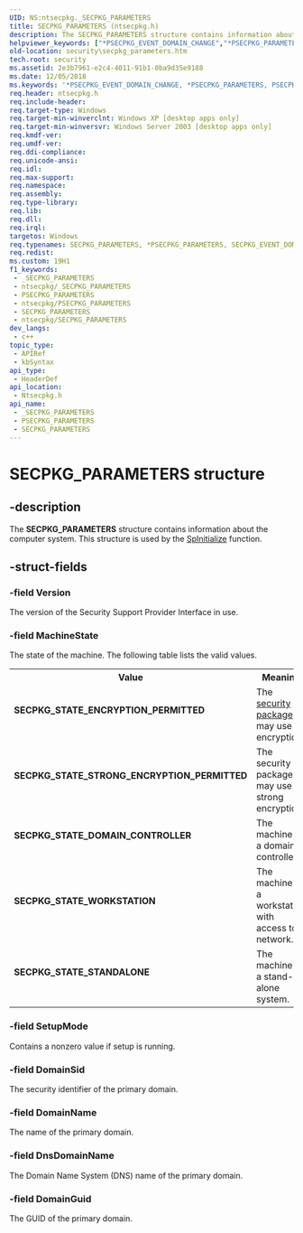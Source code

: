 ```yaml
---
UID: NS:ntsecpkg._SECPKG_PARAMETERS
title: SECPKG_PARAMETERS (ntsecpkg.h)
description: The SECPKG_PARAMETERS structure contains information about the computer system. This structure is used by the SpInitialize function.
helpviewer_keywords: ["*PSECPKG_EVENT_DOMAIN_CHANGE","*PSECPKG_PARAMETERS","PSECPKG_EVENT_DOMAIN_CHANGE","PSECPKG_EVENT_DOMAIN_CHANGE structure pointer [Security]","PSECPKG_PARAMETERS","PSECPKG_PARAMETERS structure pointer [Security]","SECPKG_EVENT_DOMAIN_CHANGE","SECPKG_EVENT_DOMAIN_CHANGE structure [Security]","SECPKG_PARAMETERS","SECPKG_PARAMETERS structure [Security]","SECPKG_STATE_DOMAIN_CONTROLLER","SECPKG_STATE_ENCRYPTION_PERMITTED","SECPKG_STATE_STANDALONE","SECPKG_STATE_STRONG_ENCRYPTION_PERMITTED","SECPKG_STATE_WORKSTATION","_ssp_secpkg_parameters","ntsecpkg/PSECPKG_EVENT_DOMAIN_CHANGE","ntsecpkg/PSECPKG_PARAMETERS","ntsecpkg/SECPKG_EVENT_DOMAIN_CHANGE","ntsecpkg/SECPKG_PARAMETERS","security.secpkg_parameters"]
old-location: security\secpkg_parameters.htm
tech.root: security
ms.assetid: 2e3b7961-e2c4-4011-91b1-0ba9d35e9188
ms.date: 12/05/2018
ms.keywords: '*PSECPKG_EVENT_DOMAIN_CHANGE, *PSECPKG_PARAMETERS, PSECPKG_EVENT_DOMAIN_CHANGE, PSECPKG_EVENT_DOMAIN_CHANGE structure pointer [Security], PSECPKG_PARAMETERS, PSECPKG_PARAMETERS structure pointer [Security], SECPKG_EVENT_DOMAIN_CHANGE, SECPKG_EVENT_DOMAIN_CHANGE structure [Security], SECPKG_PARAMETERS, SECPKG_PARAMETERS structure [Security], SECPKG_STATE_DOMAIN_CONTROLLER, SECPKG_STATE_ENCRYPTION_PERMITTED, SECPKG_STATE_STANDALONE, SECPKG_STATE_STRONG_ENCRYPTION_PERMITTED, SECPKG_STATE_WORKSTATION, _ssp_secpkg_parameters, ntsecpkg/PSECPKG_EVENT_DOMAIN_CHANGE, ntsecpkg/PSECPKG_PARAMETERS, ntsecpkg/SECPKG_EVENT_DOMAIN_CHANGE, ntsecpkg/SECPKG_PARAMETERS, security.secpkg_parameters'
req.header: ntsecpkg.h
req.include-header: 
req.target-type: Windows
req.target-min-winverclnt: Windows XP [desktop apps only]
req.target-min-winversvr: Windows Server 2003 [desktop apps only]
req.kmdf-ver: 
req.umdf-ver: 
req.ddi-compliance: 
req.unicode-ansi: 
req.idl: 
req.max-support: 
req.namespace: 
req.assembly: 
req.type-library: 
req.lib: 
req.dll: 
req.irql: 
targetos: Windows
req.typenames: SECPKG_PARAMETERS, *PSECPKG_PARAMETERS, SECPKG_EVENT_DOMAIN_CHANGE, *PSECPKG_EVENT_DOMAIN_CHANGE
req.redist: 
ms.custom: 19H1
f1_keywords:
 - _SECPKG_PARAMETERS
 - ntsecpkg/_SECPKG_PARAMETERS
 - PSECPKG_PARAMETERS
 - ntsecpkg/PSECPKG_PARAMETERS
 - SECPKG_PARAMETERS
 - ntsecpkg/SECPKG_PARAMETERS
dev_langs:
 - c++
topic_type:
 - APIRef
 - kbSyntax
api_type:
 - HeaderDef
api_location:
 - Ntsecpkg.h
api_name:
 - _SECPKG_PARAMETERS
 - PSECPKG_PARAMETERS
 - SECPKG_PARAMETERS
---
```


# SECPKG_PARAMETERS structure


## -description

The <b>SECPKG_PARAMETERS</b> structure contains information about the computer system. This structure is used by the 
<a href="/windows/desktop/api/ntsecpkg/nc-ntsecpkg-spinitializefn">SpInitialize</a> function.

## -struct-fields

### -field Version

The version of the Security Support Provider Interface in use.

### -field MachineState

The state of the machine. The following table lists the valid values.

<table>
<tr>
<th>Value</th>
<th>Meaning</th>
</tr>
<tr>
<td width="40%"><a id="SECPKG_STATE_ENCRYPTION_PERMITTED"></a><a id="secpkg_state_encryption_permitted"></a><dl>
<dt><b>SECPKG_STATE_ENCRYPTION_PERMITTED</b></dt>
</dl>
</td>
<td width="60%">
The <a href="/windows/desktop/SecGloss/s-gly">security package</a> may use encryption.

</td>
</tr>
<tr>
<td width="40%"><a id="SECPKG_STATE_STRONG_ENCRYPTION_PERMITTED"></a><a id="secpkg_state_strong_encryption_permitted"></a><dl>
<dt><b>SECPKG_STATE_STRONG_ENCRYPTION_PERMITTED</b></dt>
</dl>
</td>
<td width="60%">
The security package may use strong encryption.

</td>
</tr>
<tr>
<td width="40%"><a id="SECPKG_STATE_DOMAIN_CONTROLLER"></a><a id="secpkg_state_domain_controller"></a><dl>
<dt><b>SECPKG_STATE_DOMAIN_CONTROLLER</b></dt>
</dl>
</td>
<td width="60%">
The machine is a domain controller.

</td>
</tr>
<tr>
<td width="40%"><a id="SECPKG_STATE_WORKSTATION"></a><a id="secpkg_state_workstation"></a><dl>
<dt><b>SECPKG_STATE_WORKSTATION</b></dt>
</dl>
</td>
<td width="60%">
The machine is a workstation with access to a network.

</td>
</tr>
<tr>
<td width="40%"><a id="SECPKG_STATE_STANDALONE"></a><a id="secpkg_state_standalone"></a><dl>
<dt><b>SECPKG_STATE_STANDALONE</b></dt>
</dl>
</td>
<td width="60%">
The machine is a stand-alone system.

</td>
</tr>
</table>

### -field SetupMode

Contains a nonzero value if setup is running.

### -field DomainSid

The security identifier of the primary domain.

### -field DomainName

The name of the primary domain.

### -field DnsDomainName

The Domain Name System (DNS) name of the primary domain.

### -field DomainGuid

The GUID of the primary domain.

